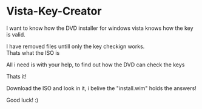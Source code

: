 # Vista-Key-Creator
I want to know how the DVD installer for windows vista knows how the key is valid. 

I have removed files untill only the key checkign works. <br>
Thats what the ISO is<br>

All i need is with your help, to find out how the DVD can check the keys<br>

Thats it!

Download the ISO and look in it, i belive the "install.wim" holds the answers!

Good luck! :)
